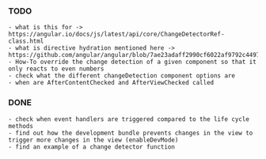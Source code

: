 
### TODO


    - what is this for -> https://angular.io/docs/js/latest/api/core/ChangeDetectorRef-class.html
    - what is directive hydration mentioned here -> https://github.com/angular/angular/blob/7ae23adaff2990cf6022af9792c449730d451d1d/modules/angular2/src/core/change_detection/dynamic_change_detector.ts        
    - How-To override the change detection of a given component so that it only reacts to even numbers
    - check what the different changeDetection component options are
    - when are AfterContentChecked and AfterViewChecked called
    
    
    
### DONE

    - check when event handlers are triggered compared to the life cycle methods
    - find out how the development bundle prevents changes in the view to trigger more changes in the view (enableDevMode)
    - find an example of a change detector function